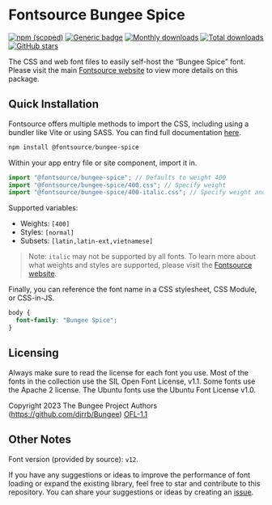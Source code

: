# Fontsource Bungee Spice

[![npm (scoped)](https://img.shields.io/npm/v/@fontsource/bungee-spice?color=brightgreen)](https://www.npmjs.com/package/@fontsource/bungee-spice) [![Generic badge](https://img.shields.io/badge/fontsource-passing-brightgreen)](https://github.com/fontsource/fontsource) [![Monthly downloads](https://badgen.net/npm/dm/@fontsource/bungee-spice)](https://github.com/fontsource/fontsource) [![Total downloads](https://badgen.net/npm/dt/@fontsource/bungee-spice)](https://github.com/fontsource/fontsource) [![GitHub stars](https://img.shields.io/github/stars/fontsource/fontsource.svg?style=social&label=Star)](https://github.com/fontsource/fontsource/stargazers)

The CSS and web font files to easily self-host the “Bungee Spice” font. Please visit the main [Fontsource website](https://fontsource.org/fonts/bungee-spice) to view more details on this package.

## Quick Installation

Fontsource offers multiple methods to import the CSS, including using a bundler like Vite or using SASS. You can find full documentation [here](https://fontsource.org/docs/getting-started/introduction).

```javascript
npm install @fontsource/bungee-spice
```

Within your app entry file or site component, import it in.

```javascript
import "@fontsource/bungee-spice"; // Defaults to weight 400
import "@fontsource/bungee-spice/400.css"; // Specify weight
import "@fontsource/bungee-spice/400-italic.css"; // Specify weight and style
```

Supported variables:
- Weights: `[400]`
- Styles: `[normal]`
- Subsets: `[latin,latin-ext,vietnamese]`

> Note: `italic` may not be supported by all fonts. To learn more about what weights and styles are supported, please visit the [Fontsource website](https://fontsource.org/fonts/bungee-spice).

Finally, you can reference the font name in a CSS stylesheet, CSS Module, or CSS-in-JS.

```css
body {
  font-family: "Bungee Spice";
}
```

## Licensing
Always make sure to read the license for each font you use. Most of the fonts in the collection use the SIL Open Font License, v1.1. Some fonts use the Apache 2 license. The Ubuntu fonts use the Ubuntu Font License v1.0.

Copyright 2023 The Bungee Project Authors (https://github.com/djrrb/Bungee)
[OFL-1.1](http://scripts.sil.org/OFL)

## Other Notes
Font version (provided by source): `v12`.

If you have any suggestions or ideas to improve the performance of font loading or expand the existing library, feel free to star and contribute to this repository. You can share your suggestions or ideas by creating an [issue](https://github.com/fontsource/fontsource/issues).